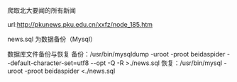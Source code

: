 爬取北大要闻的所有新闻

url:http://pkunews.pku.edu.cn/xxfz/node_185.htm

news.sql 为数据备份（Mysql）

数据库文件备份与恢复
备份：/usr/bin/mysqldump -uroot -proot beidaspider  --default-character-set=utf8 --opt -Q -R >./news.sql
恢复：/usr/bin/mysql -uroot -proot beidaspider <./news.sql
